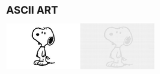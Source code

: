 # ASCII ART

<div style="display: flex;">
  <img src="img/snoopy.JPG" width="200px">
  <img src="ascii_snoopy.png" width="200px">
</div>
